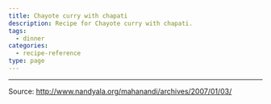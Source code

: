 ```yaml
---
title: Chayote curry with chapati
description: Recipe for Chayote curry with chapati.
tags:
  - dinner
categories:
  - recipe-reference
type: page
---
```


---

Source: <http://www.nandyala.org/mahanandi/archives/2007/01/03/>